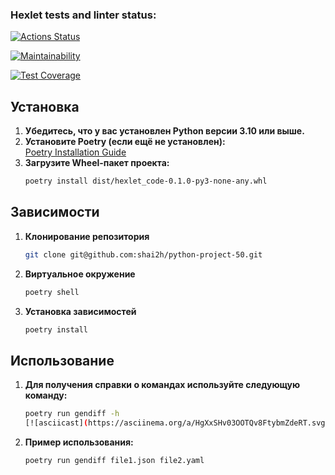 ### Hexlet tests and linter status:
[![Actions Status](https://github.com/shai2h/python-project-50/actions/workflows/hexlet-check.yml/badge.svg)](https://github.com/shai2h/python-project-50/actions)

[![Maintainability](https://api.codeclimate.com/v1/badges/dca47f7c080aea2877cb/maintainability)](https://codeclimate.com/github/shai2h/python-project-50/maintainability)

[![Test Coverage](https://api.codeclimate.com/v1/badges/dca47f7c080aea2877cb/test_coverage)](https://codeclimate.com/github/shai2h/python-project-50/test_coverage)

## Установка

1. **Убедитесь, что у вас установлен Python версии 3.10 или выше.**
2. **Установите Poetry (если ещё не установлен):**  
   [Poetry Installation Guide](https://python-poetry.org/docs/#installation)
3. **Загрузите Wheel-пакет проекта:**
   ```bash
   poetry install dist/hexlet_code-0.1.0-py3-none-any.whl

## Зависимости

1. **Клонирование репозитория**
    ```bash
    git clone git@github.com:shai2h/python-project-50.git

2. **Виртуальное окружение**
    ```bash
    poetry shell

3. **Установка зависимостей**
    ```bash
    poetry install


## Использование
1. **Для получения справки о командах используйте следующую команду:**
   ```bash
   poetry run gendiff -h
   [![asciicast](https://asciinema.org/a/HgXxSHv03OOTQv8FtybmZdeRT.svg)](https://asciinema.org/a/HgXxSHv03OOTQv8FtybmZdeRT)
2. **Пример использования:**
   ```bash
   poetry run gendiff file1.json file2.yaml





